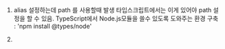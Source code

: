 1. alias 설정하는데 path 를 사용할때 발생
타입스크립트에서는 이게 있어야 path 설정을 할 수 있음.
TypeScript에서 Node.js모듈을 쓸수 있도록 도와주는 환경 구축 : 'npm install @types/node' <br />


2.